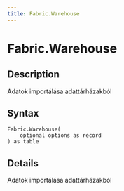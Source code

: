```yaml
---
title: Fabric.Warehouse
---
```


# Fabric.Warehouse


## Description

Adatok importálása adattárházakból


## Syntax

```powerquery
Fabric.Warehouse(
    optional options as record
) as table
```


## Details

Adatok importálása adattárházakból


